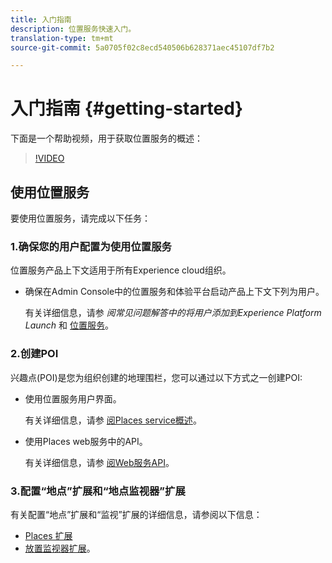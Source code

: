 ```yaml
---
title: 入门指南
description: 位置服务快速入门。
translation-type: tm+mt
source-git-commit: 5a0705f02c8ecd540506b628371aec45107df7b2

---
```



# 入门指南 {#getting-started}

下面是一个帮助视频，用于获取位置服务的概述：

>[!VIDEO](https://www.youtube.com/watch?v=aV6i_ayxWCw)

## 使用位置服务

要使用位置服务，请完成以下任务：

### 1.确保您的用户配置为使用位置服务

位置服务产品上下文适用于所有Experience cloud组织。

* 确保在Admin Console中的位置服务和体验平台启动产品上下文下列为用户。

   有关详细信息，请参 *阅常见问题解答中的将用户添加到Experience Platform Launch* 和 [位置服务](/help/places-gain-access.md)。


### 2.创建POI

兴趣点(POI)是您为组织创建的地理围栏，您可以通过以下方式之一创建POI:

* 使用位置服务用户界面。

   有关详细信息，请参 [阅Places service概述](/help/poi-mgmt-ui/places-services-overview.md)。

* 使用Places web服务中的API。

   有关详细信息，请参 [阅Web服务API](/help/web-service-api/places-web-services.md)。


### 3.配置“地点”扩展和“地点监视器”扩展

有关配置“地点”扩展和“监视”扩展的详细信息，请参阅以下信息：

* [Places 扩展](/help/places-ext-aep-sdks/places-extension/places-extension.md)
* [放置监视器扩展](/help/places-ext-aep-sdks/places-monitor-extension/places-monitor-extension.md)。
